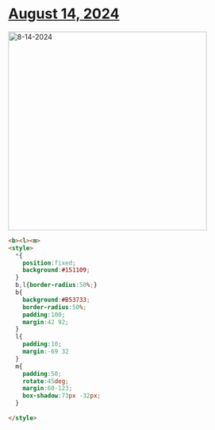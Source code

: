 # [August 14, 2024](https://cssbattle.dev/play/3JmnvfVf7EqqPUY8dZek)

<img src="https://firebasestorage.googleapis.com/v0/b/cssbattleapp.appspot.com/o/user%2Fe6YbeBahWNPT7VpE2rE2p85byxa2%2Ftargets%2Ftarget_qyjrnK9@2x.png?alt=media" width="400" alt="8-14-2024" />

```html
<b><l><m>
<style>
  *{
    position:fixed;
    background:#151109;
  }
  b,l{border-radius:50%;}
  b{
    background:#B53733;
    border-radius:50%;
    padding:100;
    margin:42 92;
  }
  l{
    padding:10;
    margin:-69 32
  }
  m{
    padding:50;
    rotate:45deg;
    margin:60-123;
    box-shadow:73px -32px;
  }
  
</style>
```
